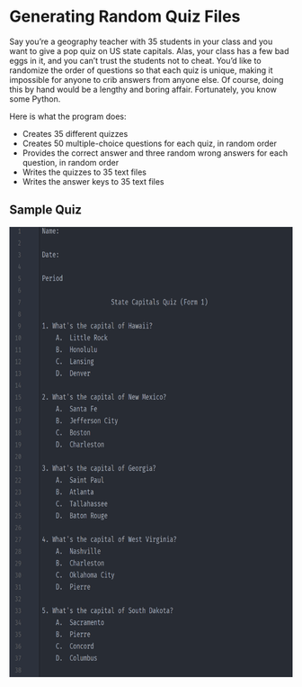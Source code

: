# Generating Random Quiz Files
Say you’re a geography teacher with 35 students in your class and you want to give a pop quiz on US state capitals. Alas, your class has a few bad eggs in it, and you can’t trust the students not to cheat. You’d like to randomize the order of questions so that each quiz is unique, making it impossible for anyone to crib answers from anyone else. Of course, doing this by hand would be a lengthy and boring affair. Fortunately, you know some Python.

Here is what the program does:
* Creates 35 different quizzes
* Creates 50 multiple-choice questions for each quiz, in random order
* Provides the correct answer and three random wrong answers for each question, in random order
* Writes the quizzes to 35 text files
* Writes the answer keys to 35 text files

## Sample Quiz
<p align=center>
  <img src=./sample_quiz.png alt=sample quiz height=800>
</p>
